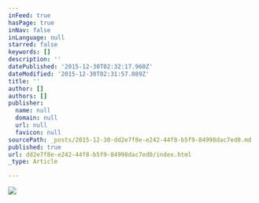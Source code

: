 ```yaml
---
inFeed: true
hasPage: true
inNav: false
inLanguage: null
starred: false
keywords: []
description: ''
datePublished: '2015-12-30T02:32:17.960Z'
dateModified: '2015-12-30T02:31:57.089Z'
title: ''
author: []
authors: []
publisher:
  name: null
  domain: null
  url: null
  favicon: null
sourcePath: _posts/2015-12-30-dd2e7f8e-e242-44f8-b5f9-84998dac7ed0.md
published: true
url: dd2e7f8e-e242-44f8-b5f9-84998dac7ed0/index.html
_type: Article

---
```

![](https://the-grid-user-content.s3-us-west-2.amazonaws.com/424b72df-c9d6-4161-b1ed-464c64680154.png)